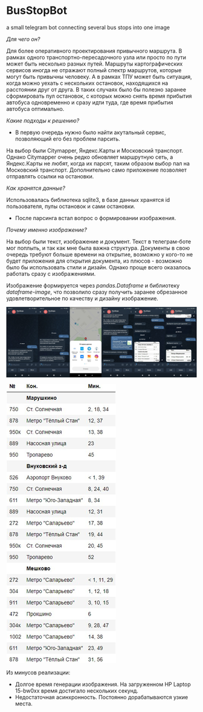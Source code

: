 # BusStopBot
a small telegram bot connecting several bus stops into one image

*Для чего он?*

Для более оперативного проектирования привычного маршрута. В рамках одного транспортно-пересадочного узла или просто по пути может быть несколько разных путей. Маршруты картографических сервисов иногда не отражают полный спектр маршрутов, которые могут быть привычны человеку. А в рамках ТПУ может быть ситуация, когда можно уехать с нескольких остановок, находящихся на расстоянии друг от друга. В таких случаях было бы полезно заранее сформировать пул остановок, с которых можно снять время прибытия автобуса одновременно и сразу идти туда, где время прибытия автобуса оптимально.

*Какие подходы к решению?*

* В первую очередь нужно было найти акутальный сервис, позволяющий его без проблем парсить.

На выбор были Citymapper, Яндекс.Карты и Московский транспорт. Однако Citymapper очень редко обновляет маршрутную сеть, а Яндекс.Карты не любят, когда их парсят, таким образом выбор пал на Московский транспорт. Дополнительно само приложение позволяет отправлять ссылки на остановки.

*Как хранятся данные?*

Использовалась библиотека sqlite3, в базе данных хранятся id пользователя, пулы остановок и сами остановки.

* После парсинга встал вопрос о формировании изображения.

*Почему именно изображение?*

На выбор были текст, изображение и документ. Текст в телеграм-боте мог поплыть, и так как мне была важна структура. Документы в свою очередь требуют больше времени на открытие, возможно у кого-то не будет приложения для открытия документа, из плюсов - возможно было бы использовать стили и дизайн. Однако проще всего оказалось работать сразу с изображениями.

Изображение формируется через *pandas.Dataframe* и библиотеку *dataframe-image*, что позволило сразу получить заранее обрезанное удовлетворительное по качеству и дизайну изображение.

![alt text](https://github.com/timurkit/BusStopBot/blob/main/merge_from_ofoct.jpg)


![alt text](https://github.com/timurkit/BusStopBot/blob/main/photo_2022-06-20_20-57-30.jpg)

Из минусов реализации:
* Долгое время генерации изображения. На загруженном HP Laptop 15-bw0xx время достигало нескольких секунд. 
* Недостаточная асинхронность. Постоянно дорабатываются узкие места.
